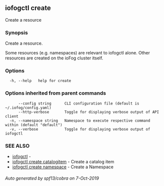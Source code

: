 ## iofogctl create

Create a resource

### Synopsis

Create a resource.

Some resources (e.g. namespaces) are relevant to iofogctl alone. Other resources are created on the ioFog cluster itself.

### Options

```
  -h, --help   help for create
```

### Options inherited from parent commands

```
      --config string      CLI configuration file (default is ~/.iofog/config.yaml)
      --http-verbose       Toggle for displaying verbose output of API client
  -n, --namespace string   Namespace to execute respective command within (default "default")
  -v, --verbose            Toggle for displaying verbose output of iofogctl
```

### SEE ALSO

* [iofogctl](iofogctl.md)	 - 
* [iofogctl create catalogitem](iofogctl_create_catalogitem.md)	 - Create a catalog item
* [iofogctl create namespace](iofogctl_create_namespace.md)	 - Create a Namespace

###### Auto generated by spf13/cobra on 7-Oct-2019
